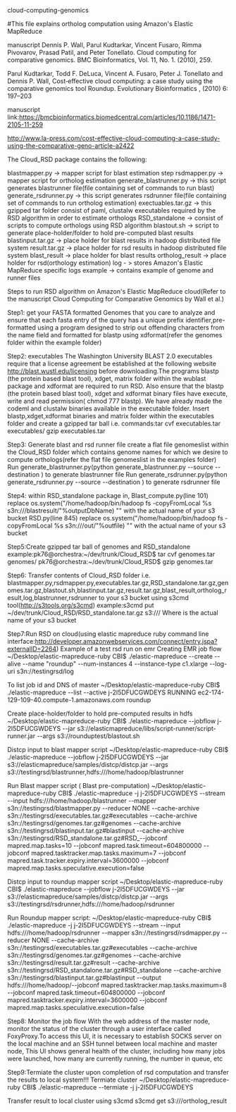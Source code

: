 cloud-computing-genomics

#This file explains ortholog computation using Amazon's Elastic MapReduce

manuscript
Dennis P. Wall, Parul Kudtarkar, Vincent Fusaro, Rimma Pivovarov, Prasad Patil, and Peter Tonellato. Cloud computing for comparative genomics. BMC Bioinformatics, Vol. 11, No. 1. (2010), 259.

Parul Kudtarkar, Todd F. DeLuca, Vincent A. Fusaro, Peter J. Tonellato and Dennis P. Wall, Cost‐effective cloud computing: a case study using the comparative genomics tool Roundup. Evolutionary Bioinformatics , (2010) 6: 197–203

manuscript link:https://bmcbioinformatics.biomedcentral.com/articles/10.1186/1471-2105-11-259

http://www.la-press.com/cost-effective-cloud-computing-a-case-study-using-the-comparative-geno-article-a2422

The Cloud_RSD package contains the following:

blastmapper.py -> mapper script for blast estimation step
rsdmapper.py -> mapper script for ortholog estimation
generate_blastrunner.py -> this script generates blastrunner file(file containing set of commands to run blast)
generate_rsdrunner.py -> this script generates rsdrunner file(file containing set of commands to run ortholog estimation)
exectuables.tar.gz -> this  gzipped tar folder consist of paml, clustalw executables required by the RSD algorithm in order to estimate orthologs
RSD_standalone -> consist of scripts to compute orthologs using RSD algorithm
blastout.sh -> script to generate place-holder/folder to hold pre-computed blast results
blastinput.tar.gz -> place holder for blast results in hadoop distributed file system
result.tar.gz -> place holder for rsd results in hadoop distributed file system
blast_result -> place holder for blast results 
ortholog_result -> place holder for rsd(orthology estimation)
log - > stores Amazon's Elastic MapReduce specific logs
example -> contains example of genome and runner files

Steps to run RSD algorithm on Amazon's Elastic MapReduce cloud(Refer to the manuscript Cloud Computing for Comparative Genomics by Wall et al.)

Step1: get your FASTA formatted Genomes that you care to analyze and ensure that each fasta entry of the query has a unique prefix identifier,pre-formatted using a program designed to strip out offending characters from the name field and formatted for blastp using xdformat(refer the genomes folder within the example folder)

Step2: executables
The Washington University BLAST 2.0 executables require that a license agreement be established at the following website http://blast.wustl.edu/licensing before downloading.The programs blastp (the protein based blast tool), xdget, matrix folder within the wublast package and xdformat are required to run RSD. Also ensure that the blastp (the protein based blast tool), xdget and xdformat binary files have execute, write and read permission( chmod 777 blastp). We have already made the codeml and clustalw binaries available in the executable folder. Insert blastp,xdget,xdformat binaries and matrix folder within the executables folder and create a gzipped tar ball i.e.
commands:tar cvf executables.tar executables/
         gzip executables.tar

Step3: Generate blast and rsd runner file
create a flat file genomeslist within the Cloud_RSD folder which contains genome names for which we desire to compute orthologs(refer the flat file genomeslist in the examples folder)
Run generate_blastrunner.py(python generate_blastrunner.py --source <Path to the genomeslist file> --destination <Path to store the blastrunner file>) to generate blastrunner file
Run generate_rsdrunner.py(python generate_rsdrunner.py --source<Path to the genomeslist file> --destination <Path to store rsdrunner file>) to generate rsdrunner file

Step4: within RSD_standalone package in, 
Blast_compute.py(line 101) replace os.system("/home/hadoop/bin/hadoop fs -copyFromLocal %s s3n://<s3bucketname>/blastresult/"%outputDbName) "<s3bucketname>" with the actual name of your s3 bucket
RSD.py(line 845) replace os.system("/home/hadoop/bin/hadoop fs -copyFromLocal %s s3n://<s3bucketname>/out/"%outfile)  "<s3bucketname>" with the actual name of your s3 bucket

Step5:Create gzipped tar ball of genomes and RSD_standalone
example:pk76@orchestra:~/dev/trunk/Cloud_RSD$ tar cvf genomes.tar  genomes/
        pk76@orchestra:~/dev/trunk/Cloud_RSD$ gzip genomes.tar

Step6: Transfer contents of Cloud_RSD folder i.e. blastmapper.py,rsdmapper.py,executables.tar.gz,RSD_standalone.tar.gz,genomes.tar.gz,blastout.sh,blastinput.tar.gz,result.tar.gz,blast_result,ortholog_result,log,blastrunner,rsdrunner to your s3 bucket using s3cmd tool(http://s3tools.org/s3cmd)
example:s3cmd put ~/dev/trunk/Cloud_RSD/RSD_standalone.tar.gz s3://<s3bucketname>/
Where <s3bucketname> is the actual name of your s3 bucket

Step7:Run RSD on cloud(using elastic mapreduce ruby command line interface:http://developer.amazonwebservices.com/connect/entry.jspa?externalID=2264)
Example of a test rsd run on emr
Creating EMR job flow
~/Desktop/elastic-mapreduce-ruby CBI$ ./elastic-mapreduce --create --alive --name "roundup" --num-instances 4 --instance-type c1.xlarge --log-uri s3n://testingrsd/log

To list job id and DNS of master
~/Desktop/elastic-mapreduce-ruby CBI$ ./elastic-mapreduce --list --active
j-2I5DFUCGWDEYS     RUNNING        ec2-174-129-109-40.compute-1.amazonaws.com   roundup
 
Create place-holder/folder to hold pre-computed results in hdfs
~/Desktop/elastic-mapreduce-ruby CBI$ ./elastic-mapreduce --jobflow j-2I5DFUCGWDEYS --jar s3://elasticmapreduce/libs/script-runner/script-runner.jar --args s3://rounduptest/blastout.sh

Distcp input to blast mapper script
~/Desktop/elastic-mapreduce-ruby CBI$ ./elastic-mapreduce --jobflow j-2I5DFUCGWDEYS --jar s3://elasticmapreduce/samples/distcp/distcp.jar --args s3://testingrsd/blastrunner,hdfs:///home/hadoop/blastrunner

Run Blast mapper script ( Blast pre-computation)
~/Desktop/elastic-mapreduce-ruby CBI$ ./elastic-mapreduce -j j-2I5DFUCGWDEYS --stream --input hdfs:///home/hadoop/blastrunner  --mapper s3n://testingrsd/blastmapper.py --reducer NONE --cache-archive s3n://testingrsd/executables.tar.gz#executables --cache-archive s3n://testingrsd/genomes.tar.gz#genomes --cache-archive s3n://testingrsd/blastinput.tar.gz#blastinput 
--cache-archive s3n://testingrsd/RSD_standalone.tar.gz#RSD_--jobconf mapred.map.tasks=10 --jobconf mapred.task.timeout=604800000 --jobconf mapred.tasktracker.map.tasks.maximum=7 --jobconf mapred.task.tracker.expiry.interval=3600000 --jobconf mapred.map.tasks.speculative.execution=false

Distcp input to roundup mapper script
~/Desktop/elastic-mapreduce-ruby CBI$ ./elastic-mapreduce --jobflow j-2I5DFUCGWDEYS --jar s3://elasticmapreduce/samples/distcp/distcp.jar --args s3://testingrsd/rsdrunner,hdfs:///home/hadoop/rsdrunner

Run Roundup mapper script:
~/Desktop/elastic-mapreduce-ruby CBI$ ./elastic-mapreduce -j j-2I5DFUCGWDEYS --stream --input hdfs:///home/hadoop/rsdrunner --mapper s3n://testingrsd/rsdmapper.py --reducer NONE --cache-archive s3n://testingrsd/executables.tar.gz#executables --cache-archive s3n://testingrsd/genomes.tar.gz#genomes --cache-archive s3n://testingrsd/result.tar.gz#result --cache-archive s3n://testingrsd/RSD_standalone.tar.gz#RSD_standalone --cache-archive s3n://testingrsd/blastinput.tar.gz#blastinput --output hdfs:///home/hadoop/--jobconf mapred.tasktracker.map.tasks.maximum=8 --jobconf mapred.task.timeout=604800000 --jobconf mapred.tasktracker.expiry.interval=3600000 --jobconf mapred.map.tasks.speculative.execution=false

Step8: Monitor the job flow 
With the web address of the master node, monitor the status of the cluster through a user interface called FoxyProxy.To access this UI, it is necessary to establish SOCKS server on the local machine and an SSH tunnel between local machine and master node,  This UI shows general health of the cluster, including how many jobs were launched, how many are currently running, the number in queue, etc

Step9:Termiate the cluster upon completion of rsd computation and transfer the results to local system!!!
Termiate cluster 
~/Desktop/elastic-mapreduce-ruby CBI$ ./elastic-mapreduce --termiate -j j-2I5DFUCGWDEYS

Transfer result to local cluster using s3cmd
s3cmd get s3://<s3bucketname>/ortholog_result <destination directory in home folder>

